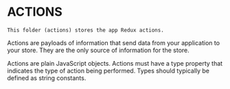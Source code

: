 ACTIONS
=====================
```
This folder (actions) stores the app Redux actions.
```
Actions are payloads of information that send data from your application to your store. 
They are the only source of information for the store.

Actions are plain JavaScript objects. 
Actions must have a type property that indicates the type of action being performed. 
Types should typically be defined as string constants.
